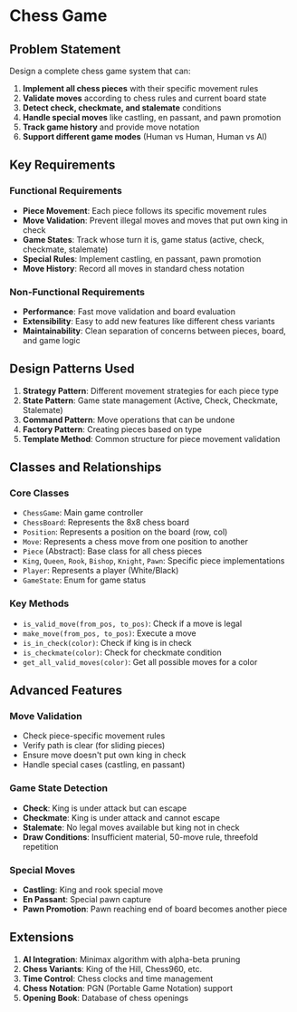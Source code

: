 # Chess Game

## Problem Statement

Design a complete chess game system that can:

1. **Implement all chess pieces** with their specific movement rules
2. **Validate moves** according to chess rules and current board state
3. **Detect check, checkmate, and stalemate** conditions
4. **Handle special moves** like castling, en passant, and pawn promotion
5. **Track game history** and provide move notation
6. **Support different game modes** (Human vs Human, Human vs AI)

## Key Requirements

### Functional Requirements
- **Piece Movement**: Each piece follows its specific movement rules
- **Move Validation**: Prevent illegal moves and moves that put own king in check
- **Game States**: Track whose turn it is, game status (active, check, checkmate, stalemate)
- **Special Rules**: Implement castling, en passant, pawn promotion
- **Move History**: Record all moves in standard chess notation

### Non-Functional Requirements
- **Performance**: Fast move validation and board evaluation
- **Extensibility**: Easy to add new features like different chess variants
- **Maintainability**: Clean separation of concerns between pieces, board, and game logic

## Design Patterns Used

1. **Strategy Pattern**: Different movement strategies for each piece type
2. **State Pattern**: Game state management (Active, Check, Checkmate, Stalemate)
3. **Command Pattern**: Move operations that can be undone
4. **Factory Pattern**: Creating pieces based on type
5. **Template Method**: Common structure for piece movement validation

## Classes and Relationships

### Core Classes
- `ChessGame`: Main game controller
- `ChessBoard`: Represents the 8x8 chess board
- `Position`: Represents a position on the board (row, col)
- `Move`: Represents a chess move from one position to another
- `Piece` (Abstract): Base class for all chess pieces
- `King`, `Queen`, `Rook`, `Bishop`, `Knight`, `Pawn`: Specific piece implementations
- `Player`: Represents a player (White/Black)
- `GameState`: Enum for game status

### Key Methods
- `is_valid_move(from_pos, to_pos)`: Check if a move is legal
- `make_move(from_pos, to_pos)`: Execute a move
- `is_in_check(color)`: Check if king is in check
- `is_checkmate(color)`: Check for checkmate condition
- `get_all_valid_moves(color)`: Get all possible moves for a color

## Advanced Features

### Move Validation
- Check piece-specific movement rules
- Verify path is clear (for sliding pieces)
- Ensure move doesn't put own king in check
- Handle special cases (castling, en passant)

### Game State Detection
- **Check**: King is under attack but can escape
- **Checkmate**: King is under attack and cannot escape
- **Stalemate**: No legal moves available but king not in check
- **Draw Conditions**: Insufficient material, 50-move rule, threefold repetition

### Special Moves
- **Castling**: King and rook special move
- **En Passant**: Special pawn capture
- **Pawn Promotion**: Pawn reaching end of board becomes another piece

## Extensions

1. **AI Integration**: Minimax algorithm with alpha-beta pruning
2. **Chess Variants**: King of the Hill, Chess960, etc.
3. **Time Control**: Chess clocks and time management
4. **Chess Notation**: PGN (Portable Game Notation) support
5. **Opening Book**: Database of chess openings